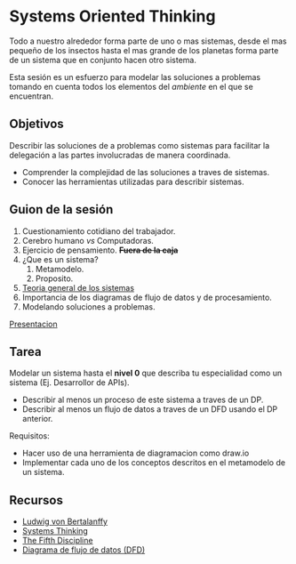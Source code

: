 # Systems Oriented Thinking

Todo a nuestro alrededor forma parte de uno o mas sistemas, desde el mas pequeño de los insectos hasta el mas grande de los planetas forma parte de un sistema que en conjunto hacen otro sistema.

Esta sesión es un esfuerzo para modelar las soluciones a problemas tomando en cuenta todos los elementos del _ambiente_ en el que se encuentran.


## Objetivos

Describir las soluciones de a problemas como sistemas para facilitar la delegación a las partes involucradas de manera coordinada.

 - Comprender la complejidad de las soluciones a traves de sistemas.
 - Conocer las herramientas utilizadas para describir sistemas.

## Guion de la sesión

 1. Cuestionamiento cotidiano del trabajador.
 2. Cerebro humano _vs_ Computadoras.
 3. Ejercicio de pensamiento. **~~Fuera de la caja~~**
 4. ¿Que es un sistema?
	 1. Metamodelo.
	 2. Proposito.
 6. [Teoria general de los sistemas](https://es.wikipedia.org/wiki/Teor%C3%ADa_de_sistemas) 
 7. Importancia de los diagramas de flujo de datos y de procesamiento.
 8. Modelando soluciones a problemas.

 [Presentacion](https://docs.google.com/presentation/d/1y3MitlkO5keZi2h4jJmrO4feAGD6JFDsSUnOCOvPKUQ/edit?usp=sharing)

## Tarea

Modelar un sistema hasta el **nivel 0** que describa tu especialidad como un sistema (Ej. Desarrollor de APIs).

 - Describir al menos un proceso de este sistema a traves de un DP.
 - Describir al menos un flujo de datos a traves de un DFD usando el DP anterior.

Requisitos:

 - Hacer uso de una herramienta de diagramacion como draw.io
 - Implementar cada uno de los conceptos descritos en el metamodelo  de un sistema.

## Recursos

 - [Ludwig von Bertalanffy](https://es.wikipedia.org/wiki/Ludwig_von_Bertalanffy)
 - [Systems Thinking](https://youtu.be/GPW0j2Bo_eY)
 - [The Fifth Discipline](https://en.wikipedia.org/wiki/The_Fifth_Discipline)
 - [Diagrama de flujo de datos (DFD)](https://www.lucidchart.com/pages/es/qué-es-un-diagrama-de-flujo-de-datos)
